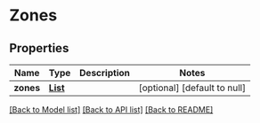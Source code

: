 # Zones
## Properties

Name | Type | Description | Notes
------------ | ------------- | ------------- | -------------
**zones** | [**List**](Zone.md) |  | [optional] [default to null]

[[Back to Model list]](../README.md#documentation-for-models) [[Back to API list]](../README.md#documentation-for-api-endpoints) [[Back to README]](../README.md)

